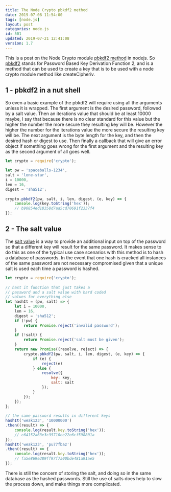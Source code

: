 ```yaml
---
title: The Node Crypto pbkdf2 method
date: 2019-07-08 11:54:00
tags: [node.js]
layout: post
categories: node.js
id: 501
updated: 2019-07-21 12:41:08
version: 1.7
---
```


This is a post on the Node Crypto module [pbkdf2 method](https://nodejs.org/api/crypto.html#crypto_crypto_pbkdf2_password_salt_iterations_keylen_digest_callback) in nodejs. So [pbkdf2](https://en.wikipedia.org/wiki/PBKDF2) stands for Password Based Key Derivation Function 2, and is a method that can be used to create a key that is to be used with a node crypto module method like createCipheriv.

<!-- more -->

## 1 - pbkdf2 in a nut shell

So even a basic example of the pbkdf2 will require using all the arguments unless it is wrapped. The first argument is the desired password, followed by a salt value. Then an iterations value that should be at least 10000 maybe, I say that because there is no clear standard for this value but the higher the number the more secure they resulting key will be. However the higher the number for the iterations value the more secure the resulting key will be. The next argument is the byte length for the key, and then the desired hash or digest to use. Then finally a callback that will give an error object if something goes wrong for the first argument and the resulting key as the second argument of all goes well.

```js
let crypto = require('crypto');
 
let pw = 'spaceballs-1234',
salt = 'lone-star',
i = 10000,
len = 16,
digest = 'sha512';
 
crypto.pbkdf2(pw, salt, i, len, digest, (e, key) => {
    console.log(key.toString('hex'));
    // b90854ed18358d7aa5cd70691f2337f4
});
```

## 2 - The salt value

The [salt value](https://en.wikipedia.org/wiki/Salt_(cryptography)) is a way to provide an additional input on top of the password so that a different key will result for the same password. It makes sense to do this as one of the typical use case scenarios with this method is to hash a database of passwords. In the event that one hash is cracked all instances of the same password are not necessary compromised given that a unique salt is used each time a password is hashed.

```js
let crypto = require('crypto');
 
// hast it function that just takes a 
// password and a salt value with hard coded
// values for everything else
let hashIt = (pw, salt) => {
    let i = 10000,
    len = 16,
    digest = 'sha512';
    if (!pw) {
        return Promise.reject('invalid password');
    }
    if (!salt) {
        return Promise.reject('salt must be given');
    }
    return new Promise((resolve, reject) => {
        crypto.pbkdf2(pw, salt, i, len, digest, (e, key) => {
            if (e) {
                reject(e)
            } else {
                resolve({
                    key: key,
                    salt: salt
                });
            }
        });
    });
};
 
// the same password results in different keys
hashIt('weak123', '10000000')
.then((result) => {
    console.log(result.key.toString('hex'));
    // c64152a63e3c35710ee22e6cf598801a
});
hashIt('weak123', 'pu77fbaz')
.then((result) => {
    console.log(result.key.toString('hex'));
    // fa5e869e389ff97f7a00bde481a91ae5
});
```

There is still the concern of storing the salt, and doing so in the same database as the hashed passwords. Still the use of salts does help to slow the process down, and make things more complicated.